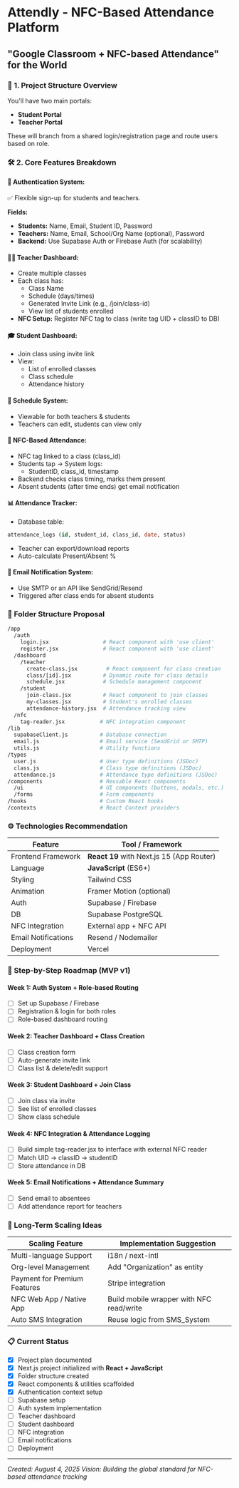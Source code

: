 # Attendly - NFC-Based Attendance Platform
## "Google Classroom + NFC-based Attendance" for the World

### 🔧 1. Project Structure Overview
You'll have two main portals:
- **Student Portal**
- **Teacher Portal**

These will branch from a shared login/registration page and route users based on role.

### 🛠 2. Core Features Breakdown

#### 🔐 Authentication System:
✅ Flexible sign-up for students and teachers.

**Fields:**
- **Students:** Name, Email, Student ID, Password
- **Teachers:** Name, Email, School/Org Name (optional), Password
- **Backend:** Use Supabase Auth or Firebase Auth (for scalability)

#### 🧑‍🏫 Teacher Dashboard:
- Create multiple classes
- Each class has:
  - Class Name
  - Schedule (days/times)
  - Generated Invite Link (e.g., /join/class-id)
  - View list of students enrolled
- **NFC Setup:** Register NFC tag to class (write tag UID + classID to DB)

#### 🎓 Student Dashboard:
- Join class using invite link
- View:
  - List of enrolled classes
  - Class schedule
  - Attendance history

#### 📆 Schedule System:
- Viewable for both teachers & students
- Teachers can edit, students can view only

#### 📲 NFC-Based Attendance:
- NFC tag linked to a class (class_id)
- Students tap → System logs:
  - StudentID, class_id, timestamp
- Backend checks class timing, marks them present
- Absent students (after time ends) get email notification

#### 📊 Attendance Tracker:
- Database table:
```sql
attendance_logs (id, student_id, class_id, date, status)
```
- Teacher can export/download reports
- Auto-calculate Present/Absent %

#### 📧 Email Notification System:
- Use SMTP or an API like SendGrid/Resend
- Triggered after class ends for absent students

### 📁 Folder Structure Proposal
```bash
/app
  /auth
    login.jsx                 # React component with 'use client'
    register.jsx              # React component with 'use client'
  /dashboard
    /teacher
      create-class.jsx         # React component for class creation
      class/[id].jsx          # Dynamic route for class details
      schedule.jsx            # Schedule management component
    /student
      join-class.jsx          # React component to join classes
      my-classes.jsx          # Student's enrolled classes
      attendance-history.jsx  # Attendance tracking view
  /nfc
    tag-reader.jsx           # NFC integration component
/lib
  supabaseClient.js          # Database connection
  email.js                   # Email service (SendGrid or SMTP)
  utils.js                   # Utility functions
/types
  user.js                    # User type definitions (JSDoc)
  class.js                   # Class type definitions (JSDoc)
  attendance.js              # Attendance type definitions (JSDoc)
/components                  # Reusable React components
  /ui                        # UI components (buttons, modals, etc.)
  /forms                     # Form components
/hooks                       # Custom React hooks
/contexts                    # React Context providers
```

### ⚙️ Technologies Recommendation
| Feature | Tool / Framework |
|---------|------------------|
| Frontend Framework | **React 19** with Next.js 15 (App Router) |
| Language | **JavaScript** (ES6+) |
| Styling | Tailwind CSS |
| Animation | Framer Motion (optional) |
| Auth | Supabase / Firebase |
| DB | Supabase PostgreSQL |
| NFC Integration | External app + NFC API |
| Email Notifications | Resend / Nodemailer |
| Deployment | Vercel |

### 🚀 Step-by-Step Roadmap (MVP v1)

#### Week 1: Auth System + Role-based Routing
- [ ] Set up Supabase / Firebase
- [ ] Registration & login for both roles
- [ ] Role-based dashboard routing

#### Week 2: Teacher Dashboard + Class Creation
- [ ] Class creation form
- [ ] Auto-generate invite link
- [ ] Class list & delete/edit support

#### Week 3: Student Dashboard + Join Class
- [ ] Join class via invite
- [ ] See list of enrolled classes
- [ ] Show class schedule

#### Week 4: NFC Integration & Attendance Logging
- [ ] Build simple tag-reader.jsx to interface with external NFC reader
- [ ] Match UID → classID → studentID
- [ ] Store attendance in DB

#### Week 5: Email Notifications + Attendance Summary
- [ ] Send email to absentees
- [ ] Add attendance report for teachers

### 🔄 Long-Term Scaling Ideas
| Scaling Feature | Implementation Suggestion |
|----------------|---------------------------|
| Multi-language Support | i18n / next-intl |
| Org-level Management | Add "Organization" as entity |
| Payment for Premium Features | Stripe integration |
| NFC Web App / Native App | Build mobile wrapper with NFC read/write |
| Auto SMS Integration | Reuse logic from SMS_System |

### 📋 Current Status
- [x] Project plan documented
- [x] Next.js project initialized with **React + JavaScript**
- [x] Folder structure created
- [x] React components & utilities scaffolded
- [x] Authentication context setup
- [ ] Supabase setup
- [ ] Auth system implementation
- [ ] Teacher dashboard
- [ ] Student dashboard
- [ ] NFC integration
- [ ] Email notifications
- [ ] Deployment

---
*Created: August 4, 2025*
*Vision: Building the global standard for NFC-based attendance tracking*
